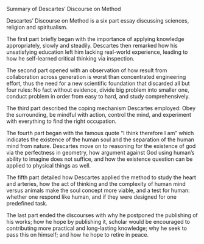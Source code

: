 Summary of Descartes’ Discourse on Method

Descartes’ Discourse on Method is a six part essay discussing sciences, religion and spiritualism.

The first part briefly began with the importance of applying knowledge appropriately, slowly and steadily. Descartes then remarked how his unsatisfying education left him lacking real-world experience, leading to how he self-learned critical thinking via inspection.

The second part opened with an observation of how result from collaboration across generation is worst than concentrated engineering effort, thus the need for a new scientific foundation that discarded all but four rules: No fact without evidence, divide big problem into smaller one, conduct problem in order from easy to hard, and study comprehensively.

The third part described the coping mechanism Descartes employed: Obey the surrounding, be mindful with action, control the mind, and experiment with everything to find the right occupation.

The fourth part began with the famous quote “I think therefore I am” which indicates the existence of the human soul and the separation of the human mind from nature. Descartes move on to reasoning for the existence of god via the perfectness in geometry, how argument against God using human’s ability to imagine does not suffice, and how the existence question can be applied to physical things as well.

The fifth part detailed how Descartes applied the method to study the heart and arteries, how the act of thinking and the complexity of human mind versus animals make the soul concept more viable, and a test for human: whether one respond like human, and if they were designed for one predefined task.

The last part ended the discourses with why he postponed the publishing of his works; how he hope by publishing it, scholar would be encouraged to contributing more practical and long-lasting knowledge; why he seek to pass this on himself; and how he hope to retire in peace.
